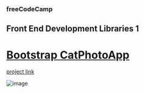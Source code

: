 ### freeCodeCamp

## Front End Development Libraries 1

# [Bootstrap CatPhotoApp](https://github.com/UniBreakfast/free-code-camp-front-end-libraries-1-bootstrap-cat-photo-app)

[project link](https://www.freecodecamp.org/learn/front-end-development-libraries/bootstrap/use-responsive-design-with-bootstrap-fluid-containers)

![image](https://github.com/user-attachments/assets/a9e3867f-ad55-479b-b501-7140e3e1a111)


